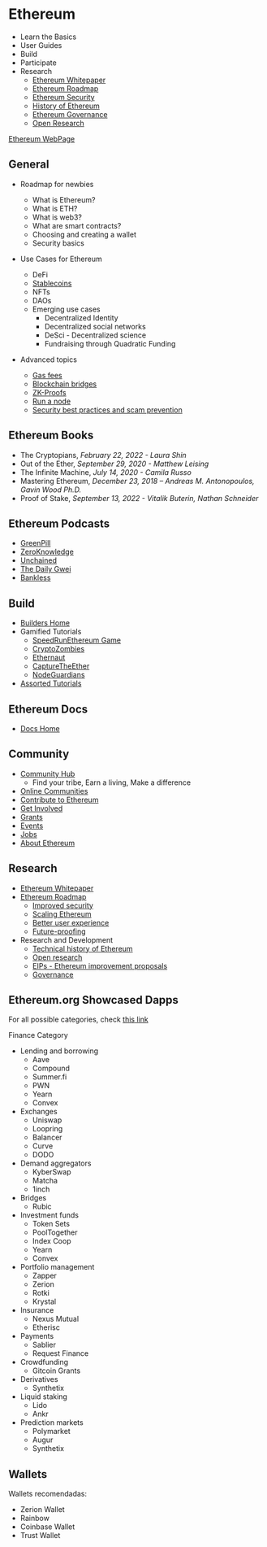 # Ethereum

- Learn the Basics
- User Guides
- Build
- Participate
- Research
  - [Ethereum Whitepaper](https://ethereum.org/en/whitepaper/)
  - [Ethereum Roadmap](https://ethereum.org/en/roadmap/)
  - [Ethereum Security](https://ethereum.org/en/roadmap/security/)
  - [History of Ethereum](https://ethereum.org/en/history/)
  - [Ethereum Governance](https://ethereum.org/en/governance/)
  - [Open Research](https://ethereum.org/en/community/research/)

[Ethereum WebPage](https://ethereum.org/en/)

## General

- Roadmap for newbies

  - What is Ethereum?
  - What is ETH?
  - What is web3?
  - What are smart contracts?
  - Choosing and creating a wallet
  - Security basics

- Use Cases for Ethereum

  - DeFi
  - [Stablecoins](https://ethereum.org/en/stablecoins/)
  - NFTs
  - DAOs
  - Emerging use cases
    - Decentralized Identity
    - Decentralized social networks
    - DeSci - Decentralized science
    - Fundraising through Quadratic Funding

- Advanced topics
  - [Gas fees](https://ethereum.org/en/gas/)
  - [Blockchain bridges](https://ethereum.org/en/bridges/)
  - [ZK-Proofs](https://ethereum.org/en/zero-knowledge-proofs/)
  - [Run a node](https://ethereum.org/en/run-a-node/)
  - [Security best practices and scam prevention](https://ethereum.org/en/security/)

## Ethereum Books

- The Cryptopians, _February 22, 2022 - Laura Shin_
- Out of the Ether, _September 29, 2020 - Matthew Leising_
- The Infinite Machine, _July 14, 2020 - Camila Russo_
- Mastering Ethereum, _December 23, 2018 – Andreas M. Antonopoulos, Gavin Wood Ph.D._
- Proof of Stake, _September 13, 2022 - Vitalik Buterin, Nathan Schneider_

## Ethereum Podcasts

- [GreenPill](https://www.youtube.com/@Green_Pill_Podcast)
- [ZeroKnowledge](https://www.zeroknowledge.fm/)
- [Unchained](https://unchainedcrypto.com/)
- [The Daily Gwei](https://www.youtube.com/@TheDailyGwei)
- [Bankless](http://podcast.banklesshq.com/)

## Build

- [Builders Home](https://ethereum.org/en/developers/)
- Gamified Tutorials
  - [SpeedRunEthereum Game](https://speedrunethereum.com/)
  - [CryptoZombies](https://cryptozombies.io/)
  - [Ethernaut](https://ethernaut.openzeppelin.com/)
  - [CaptureTheEther](https://capturetheether.com/)
  - [NodeGuardians](https://nodeguardians.io/)
- [Assorted Tutorials](https://ethereum.org/en/developers/tutorials/)

## Ethereum Docs

- [Docs Home](https://ethereum.org/en/developers/docs/)

## Community

- [Community Hub](https://ethereum.org/en/community/)
  - Find your tribe, Earn a living, Make a difference
- [Online Communities](https://ethereum.org/en/community/online/)
- [Contribute to Ethereum](https://ethereum.org/en/contributing/)
- [Get Involved](https://ethereum.org/en/community/get-involved/)
- [Grants](https://ethereum.org/en/community/grants/)
- [Events](https://ethereum.org/en/community/events/)
- [Jobs](https://ethereum.org/en/community/get-involved/#ethereum-jobs)
- [About Ethereum](https://ethereum.org/en/about/)

## Research

- [Ethereum Whitepaper](https://ethereum.org/en/whitepaper/)
- [Ethereum Roadmap](https://ethereum.org/en/roadmap/)
  - [Improved security](https://ethereum.org/en/roadmap/security/)
  - [Scaling Ethereum](https://ethereum.org/en/roadmap/scaling/)
  - [Better user experience](https://ethereum.org/en/roadmap/user-experience/)
  - [Future-proofing](https://ethereum.org/en/roadmap/future-proofing/)
- Research and Development
  - [Technical history of Ethereum](https://ethereum.org/en/history/)
  - [Open research](https://ethereum.org/en/community/research/)
  - [EIPs - Ethereum improvement proposals](https://ethereum.org/en/eips/)
  - [Governance](https://ethereum.org/en/governance/)

## Ethereum.org Showcased Dapps

For all possible categories, check [this link](https://ethereum.org/en/dapps/)

Finance Category

- Lending and borrowing
  - Aave
  - Compound
  - Summer.fi
  - PWN
  - Yearn
  - Convex
- Exchanges
  - Uniswap
  - Loopring
  - Balancer
  - Curve
  - DODO
- Demand aggregators
  - KyberSwap
  - Matcha
  - 1inch
- Bridges
  - Rubic
- Investment funds
  - Token Sets
  - PoolTogether
  - Index Coop
  - Yearn
  - Convex
- Portfolio management
  - Zapper
  - Zerion
  - Rotki
  - Krystal
- Insurance
  - Nexus Mutual
  - Etherisc
- Payments
  - Sablier
  - Request Finance
- Crowdfunding
  - Gitcoin Grants
- Derivatives
  - Synthetix
- Liquid staking
  - Lido
  - Ankr
- Prediction markets
  - Polymarket
  - Augur
  - Synthetix

## Wallets

Wallets recomendadas:

- Zerion Wallet
- Rainbow
- Coinbase Wallet
- Trust Wallet
